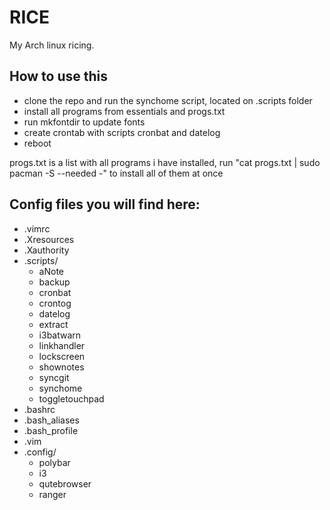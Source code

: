 # RICE
My Arch linux ricing.
 
## How to use this
- clone the repo and run the synchome script, located on .scripts folder
- install all programs from essentials and progs.txt
- run mkfontdir to update fonts
- create crontab with scripts cronbat and datelog
- reboot

progs.txt is a list with all programs i have installed, run "cat progs.txt | sudo pacman -S --needed -" to install all of them at once

## Config files you will find here:
+ .vimrc
+ .Xresources
+ .Xauthority
+ .scripts/
	* aNote
	* backup
	* cronbat
	* crontog
	* datelog
	* extract
	* i3batwarn
	* linkhandler
	* lockscreen
	* shownotes
	* syncgit
	* synchome
	* toggletouchpad
+ .bashrc
+ .bash\_aliases
+ .bash\_profile
+ .vim
+ .config/
	* polybar
	* i3
	* qutebrowser
	* ranger
